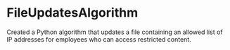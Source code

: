 # FileUpdatesAlgorithm
Created a Python algorithm that updates a file containing an allowed list of IP addresses for employees who can access restricted content.
